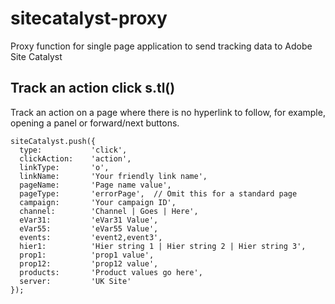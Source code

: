 # sitecatalyst-proxy
Proxy function for single page application to send tracking data to Adobe Site Catalyst

## Track an action click s.tl()

Track an action on a page where there is no hyperlink to follow, for example, opening a panel or forward/next buttons.

````
siteCatalyst.push({
  type:           'click',
  clickAction:    'action',
  linkType:       'o',
  linkName:       'Your friendly link name', 
  pageName:       'Page name value', 
  pageType:       'errorPage',  // Omit this for a standard page
  campaign:       'Your campaign ID',
  channel:        'Channel | Goes | Here', 
  eVar31:         'eVar31 Value',
  eVar55:         'eVar55 Value',
  events:         'event2,event3',
  hier1:          'Hier string 1 | Hier string 2 | Hier string 3', 
  prop1:          'prop1 value',
  prop12:         'prop12 value',
  products:       'Product values go here',
  server:         'UK Site' 
});
````

